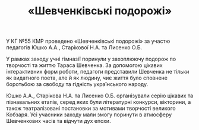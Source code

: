 ﻿---
title: «Шевченківські подорожі»
---

У КГ №55 КМР проведено «Шевченківські подорожі» за участю педагогів Юшко А.А., Старікової Н.А. та Лисенко О.Б.

У рамках заходу учні гімназії поринули у захоплюючу подорож по творчості та життю Тараса Шевченка. За допомогою цікавих інтерактивних форм роботи, педагоги представили Шевченка не тільки як видатного поета, але й як людину, чиє життя було сповнене боротьбою за свободу та гідність українського народу.

Юшко А.А., Старікова Н.А. та Лисенко О.Б. організували серію цікавих та пізнавальних етапів, серед яких були літературні конкурси, вікторини, а також театралізовані постановки за мотивами творчості великого Кобзаря. Усі учасники заходу мали змогу поринути в атмосферу Шевченкових часів та відчути дух епохи.

<slideshow />
